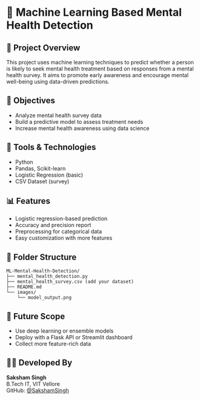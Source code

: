 # 🧠 Machine Learning Based Mental Health Detection

## 📘 Project Overview
This project uses machine learning techniques to predict whether a person is likely to seek mental health treatment based on responses from a mental health survey. It aims to promote early awareness and encourage mental well-being using data-driven predictions.

## 🎯 Objectives
- Analyze mental health survey data
- Build a predictive model to assess treatment needs
- Increase mental health awareness using data science

## 🧪 Tools & Technologies
- Python
- Pandas, Scikit-learn
- Logistic Regression (basic)
- CSV Dataset (survey)

## 📊 Features
- Logistic regression-based prediction
- Accuracy and precision report
- Preprocessing for categorical data
- Easy customization with more features

## 📁 Folder Structure
```
ML-Mental-Health-Detection/
├── mental_health_detection.py
├── mental_health_survey.csv (add your dataset)
├── README.md
└── images/
    └── model_output.png
```

## 📎 Future Scope
- Use deep learning or ensemble models
- Deploy with a Flask API or Streamlit dashboard
- Collect more feature-rich data

## 👨‍💻 Developed By
**Saksham Singh**  
B.Tech IT, VIT Vellore  
GitHub: [@SakshamSingh](https://github.com/your-username)
